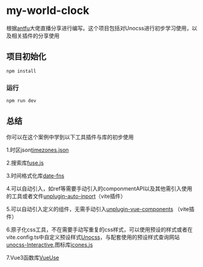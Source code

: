 # my-world-clock

根据[antfu](https://github.com/antfu/what-time)大佬直播分享进行编写。这个项目包括对Unocss进行初步学习使用，以及相关插件的分享使用

## 项目初始化

```sh
npm install
```

### 运行

```sh
npm run dev
```

## 总结
你可以在这个案例中学到以下工具插件与库的初步使用

1.时区json[timezones.json](https://github.com/dmfilipenko/timezones.json)  

2.搜索库[fuse.js](https://fusejs.io/)

3.时间格式化库[date-fns](https://date-fns.org/)

4.可以自动引入，如ref等需要手动引入的componmentAPI以及其他需引入使用的工具或者文件[unplugin-auto-inport](https://github.com/antfu/unplugin-auto-import)（vite插件）

5.可以自动引入定义的组件，无需手动引入[unplugin-vue-components](https://github.com/antfu/unplugin-vue-components) （vite插件）

6.原子化css工具，不在需要手动写重复的css样式，可以使用预设的样式或者在vite.config.ts中自定义预设样式[Unocss](https://github.com/unocss/unocss)，与配套使用的预设样式查询网站[unocss-Interactive](https://uno.antfu.me/),图标库[icones.js](https://icones.js.org/)

7.Vue3函数库[VueUse](https://vueuse.org/)